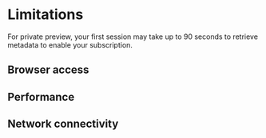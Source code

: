 # Limitations
For private preview, your first session may take up to 90 seconds to retrieve metadata to enable your subscription.

## Browser access

## Performance

## Network connectivity